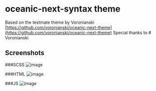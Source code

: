 # oceanic-next-syntax theme

Based on the textmate theme by Voronianski [https://github.com/voronianski/oceanic-next-theme](https://github.com/voronianski/oceanic-next-theme)
Special thanks to # Voronianski

## Screenshots

###SCSS
![image](https://raw.githubusercontent.com/smlombardi/oceanic-next-syntax/master/screenshots/scss.png)

###HTML
![image](https://raw.githubusercontent.com/smlombardi/oceanic-next-syntax/master/screenshots/html.png)

###JS
![image](https://raw.githubusercontent.com/smlombardi/oceanic-next-syntax/master/screenshots/js.png)

